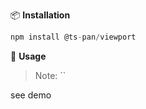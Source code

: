 
📦 **Installation**
``` javascript
npm install @ts-pan/viewport
```
🔨 **Usage**
> Note: ``

see demo


